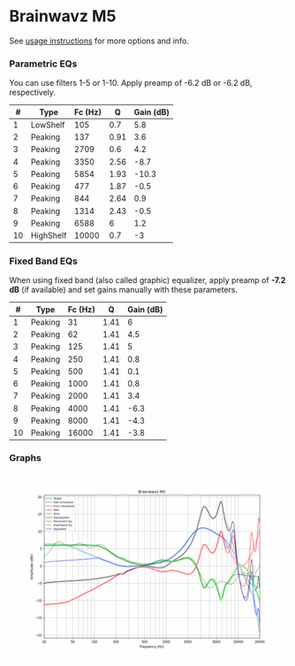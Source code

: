# Brainwavz M5
See [usage instructions](https://github.com/jaakkopasanen/AutoEq#usage) for more options and info.

### Parametric EQs
You can use filters 1-5 or 1-10. Apply preamp of -6.2 dB or -6.2 dB, respectively.

|   # | Type      |   Fc (Hz) |    Q |   Gain (dB) |
|-----|-----------|-----------|------|-------------|
|   1 | LowShelf  |       105 | 0.7  |         5.8 |
|   2 | Peaking   |       137 | 0.91 |         3.6 |
|   3 | Peaking   |      2709 | 0.6  |         4.2 |
|   4 | Peaking   |      3350 | 2.56 |        -8.7 |
|   5 | Peaking   |      5854 | 1.93 |       -10.3 |
|   6 | Peaking   |       477 | 1.87 |        -0.5 |
|   7 | Peaking   |       844 | 2.64 |         0.9 |
|   8 | Peaking   |      1314 | 2.43 |        -0.5 |
|   9 | Peaking   |      6588 | 6    |         1.2 |
|  10 | HighShelf |     10000 | 0.7  |        -3   |

### Fixed Band EQs
When using fixed band (also called graphic) equalizer, apply preamp of **-7.2 dB** (if available) and set gains manually with these parameters.

|   # | Type    |   Fc (Hz) |    Q |   Gain (dB) |
|-----|---------|-----------|------|-------------|
|   1 | Peaking |        31 | 1.41 |         6   |
|   2 | Peaking |        62 | 1.41 |         4.5 |
|   3 | Peaking |       125 | 1.41 |         5   |
|   4 | Peaking |       250 | 1.41 |         0.8 |
|   5 | Peaking |       500 | 1.41 |         0.1 |
|   6 | Peaking |      1000 | 1.41 |         0.8 |
|   7 | Peaking |      2000 | 1.41 |         3.4 |
|   8 | Peaking |      4000 | 1.41 |        -6.3 |
|   9 | Peaking |      8000 | 1.41 |        -4.3 |
|  10 | Peaking |     16000 | 1.41 |        -3.8 |

### Graphs
![](./Brainwavz%20M5.png)
